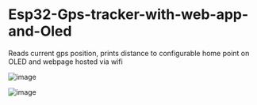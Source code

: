 # Esp32-Gps-tracker-with-web-app-and-Oled
Reads current gps position, prints distance to configurable home point on OLED and webpage hosted via wifi

![image](https://github.com/IvanGutowskiSmith/Esp32-Gps-tracker-with-web-app-and-Oled/assets/81445359/320feb3f-443e-4e7e-918a-2d3eef05c136)

![image](https://github.com/IvanGutowskiSmith/Esp32-Gps-tracker-with-web-app-and-Oled/assets/81445359/3f5e3999-ed7d-4251-b6be-d22670dc7130)
